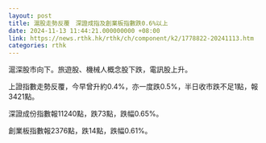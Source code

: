 ```yaml
---
layout: post
title: 滬股走勢反覆　深證成指及創業板指數跌0.6%以上
date: 2024-11-13 11:44:21.000000000 +08:00
link: https://news.rthk.hk/rthk/ch/component/k2/1778822-20241113.htm
categories: rthk
---
```


滬深股市向下。旅遊股、機械人概念股下跌，電訊股上升。

上證指數走勢反覆，今早曾升約0.4%，亦一度跌0.5%，半日收市跌不足1點，報3421點。

深證成份指數報11240點，跌73點，跌幅0.65%。

創業板指數報2376點，跌14點，跌幅0.61%。
